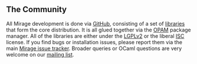 ## The Community

All Mirage development is done via [GitHub](https://github.com), consisting of
a set of [libraries](https://github.com/mirage) that form the core
distribution.  It is all glued together via the [OPAM](http://opam.ocaml.org)
package manager.  All of the libraries are either under the [LGPLv2](http://www.gnu.org/licenses/lgpl-2.1.html)
or the liberal [ISC](http://en.wikipedia.org/wiki/ISC_license) license.
If you find bugs or installation issues, please report them via the main
[Mirage issue tracker](https://github.com/mirage/mirage/issues).  Broader
queries or OCaml questions are very welcome on our [mailing list](http://lists.xenproject.org/cgi-bin/mailman/listinfo/mirageos-devel).
